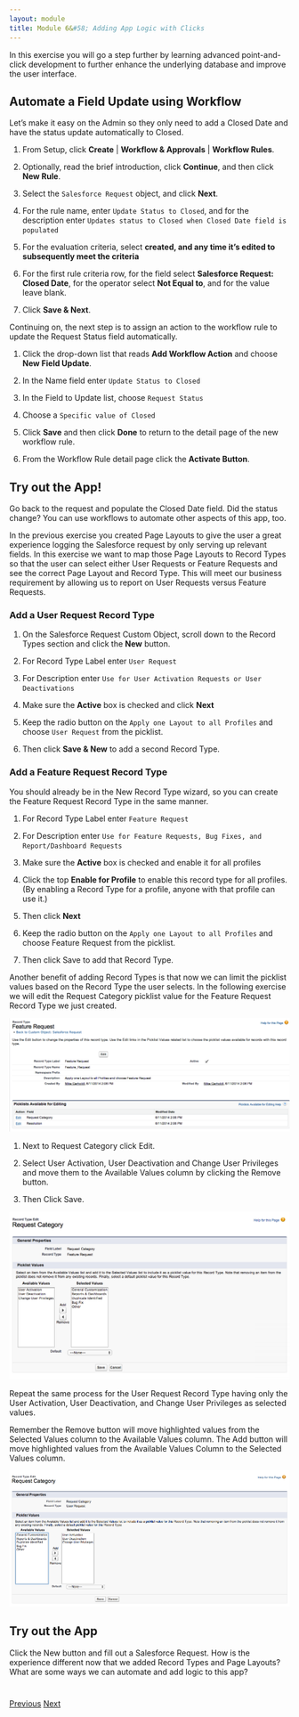```yaml
---
layout: module
title: Module 6&#58; Adding App Logic with Clicks
---
```


In this exercise you will go a step further by learning advanced point-and-click development to further enhance the underlying database and improve the user interface.

## Automate a Field Update using Workflow
Let’s make it easy on the Admin so they only need to add a Closed Date and have the status update automatically to Closed.

1. From Setup, click **Create** | **Workflow & Approvals** | **Workflow Rules**.

2. Optionally, read the brief introduction, click **Continue**, and then click **New Rule**.

3. Select the `Salesforce Request` object, and click **Next**.

4. For the rule name, enter `Update Status to Closed`, and for the description enter `Updates status to Closed when Closed Date field is populated`

5. For the evaluation criteria, select **created, and any time it’s edited to subsequently meet the criteria**

6. For the first rule criteria row, for the field select **Salesforce Request: Closed Date**, for the operator select **Not Equal to**, and for the value leave blank.

7. Click **Save & Next**.


Continuing on, the next step is to assign an action to the workflow rule to update the Request Status field automatically.

1. Click the drop-down list that reads **Add Workflow Action** and choose **New Field Update**.

2. In the Name field enter `Update Status to Closed`

3. In the Field to Update list, choose `Request Status`

4. Choose a `Specific value of Closed`

5. Click **Save** and then click **Done** to return to the detail page of the new workflow rule.

6. From the Workflow Rule detail page click the **Activate Button**.

## Try out the App!
Go back to the request and populate the Closed Date field. Did the status change? You can use workflows to automate other aspects of this app, too.









In the previous exercise you created Page Layouts to give the user a great experience logging the Salesforce request by only serving up relevant fields. In this exercise we want to map those Page Layouts to Record Types so that the user can select either User Requests or Feature Requests and see the correct Page Layout and Record Type. This will meet our business requirement by allowing us to report on User Requests versus Feature Requests.

### Add a User Request Record Type

1. On the Salesforce Request Custom Object, scroll down to the Record Types section and click the **New** button.

2. For Record Type Label enter `User Request`

3. For Description enter `Use for User Activation Requests or User Deactivations`

4. Make sure the **Active** box is checked and click **Next**

5. Keep the radio button on the `Apply one Layout to all Profiles` and choose `User Request` from the picklist.

6. Then click **Save & New** to add a second Record Type.

### Add a Feature Request Record Type

You should already be in the New Record Type wizard, so you can create the Feature Request Record Type in the same manner.

1. For Record Type Label enter `Feature Request`

2. For Description enter `Use for Feature Requests, Bug Fixes, and Report/Dashboard Requests`

3. Make sure the **Active** box is checked and enable it for all profiles

4. Click the top **Enable for Profile** to enable this record type for all profiles. (By enabling a Record Type for a profile, anyone with that profile can use it.)

5. Then click **Next**

6. Keep the radio button on the `Apply one Layout to all Profiles` and choose Feature Request from the picklist.

7. Then click Save to add that Record Type.


Another benefit of adding Record Types is that now we can limit the picklist values based on the Record Type the user selects. In the following exercise we will edit the Request Category picklist value for the Feature Request Record Type we just created.

![](images/05-record-type-feature-request.png)

1. Next to Request Category click Edit.

2. Select User Activation, User Deactivation and Change User Privileges and move them to the Available Values column by clicking the Remove button.

3. Then Click Save.

![](images/05-record-type-request-category.png)

Repeat the same process for the User Request Record Type having only the User Activation, User Deactivation, and Change User Privileges as selected values.

Remember the Remove button will move highlighted values from the Selected Values column to the Available Values column. The Add button will move highlighted values from the Available Values Column to the  Selected Values column. 

![](images/05-record-type-request-category-picklist.png)

## Try out the App
Click the New button and fill out a Salesforce Request. How is the experience different now that we added Record Types and Page Layouts? What are some ways we can automate and add logic to this app?



<div class="row" style="margin-top:40px;">
<div class="col-sm-12">
<a href="04-adding-page-layouts.html" class="btn btn-default"><i class="glyphicon glyphicon-chevron-left"></i> Previous</a>
<a href="06-app-logic-with-clicks.html" class="btn btn-default pull-right">Next <i class="glyphicon glyphicon-chevron-right"></i></a>
</div>
</div>
